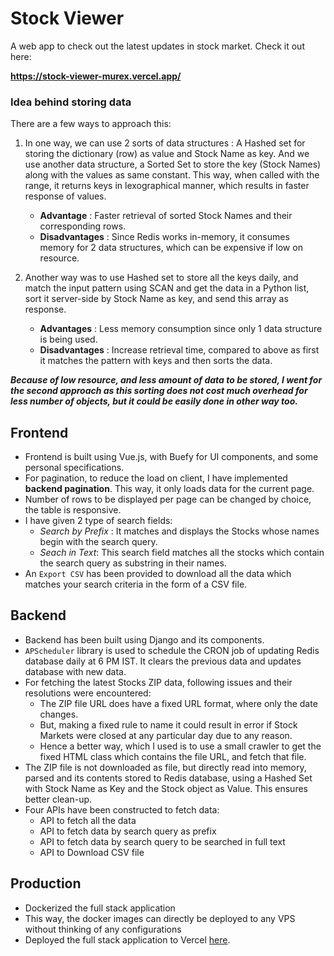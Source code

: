 # Stock Viewer
A web app to check out the latest updates in stock market. Check it out here:

**https://stock-viewer-murex.vercel.app/**


### Idea behind storing data

There are a few ways to approach this:

1. In one way, we can use 2 sorts of data structures : A Hashed set for storing the dictionary (row) as value and Stock Name as key. And we use another data structure, a Sorted Set to store the key (Stock Names) along with the values as same constant. This way, when called with the range, it returns keys in lexographical manner, which results in faster response of values.
    - **Advantage** : Faster retrieval of sorted Stock Names and their corresponding rows.
    - **Disadvantages** : Since Redis works in-memory, it consumes memory for 2 data structures, which can be expensive if low on resource.

2. Another way was to use Hashed set to store all the keys daily, and match the input pattern using SCAN and get the data in a Python list, sort it server-side by Stock Name as key, and send this array as response.
    - **Advantages** : Less memory consumption since only 1 data structure is being used.
    - **Disadvantages** : Increase retrieval time, compared to above as first it matches the pattern with keys and then sorts the data.

**_Because of low resource, and less amount of data to be stored, I went for the second approach as this sorting does not cost much overhead for less number of objects, but it could be easily done in other way too._**

## Frontend

- Frontend is built using Vue.js, with Buefy for UI components, and some personal specifications.
- For pagination, to reduce the load on client, I have implemented **backend pagination**. This way, it only loads data for the current page.
- Number of rows to be displayed per page can be changed by choice, the table is responsive.
- I have given 2 type of search fields:
    - *Search by Prefix* : It matches and displays the Stocks whose names begin with the search query.
    - *Seach in Text*: This search field matches all the stocks which contain the search query as substring in their names.
- An `Export CSV` has been provided to download all the data which matches your search criteria in the form of a CSV file.

## Backend

- Backend has been built using Django and its components.
- `APScheduler` library is used to schedule the CRON job of updating Redis database daily at 6 PM IST. It clears the previous data and updates database with new data.
- For fetching the latest Stocks ZIP data, following issues and their resolutions were encountered:
    - The ZIP file URL does have a fixed URL format, where only the date changes.
    - But, making a fixed rule to name it could result in error if Stock Markets were closed at any particular day due to any reason.
    - Hence a better way, which I used is to use a small crawler to get the fixed HTML class which contains the file URL, and fetch that file.
- The ZIP file is not downloaded as file, but directly read into memory, parsed and its contents stored to Redis database, using a Hashed Set with Stock Name as Key and the Stock object as Value. This ensures better clean-up.
- Four APIs have been constructed to fetch data:
    - API to fetch all the data
    - API to fetch data by search query as prefix
    - API to fetch data by search query to be searched in full text
    - API to Download CSV file


## Production

- Dockerized the full stack application
- This way, the docker images can directly be deployed to any VPS without thinking of any configurations
- Deployed the full stack application to Vercel [here](https://stock-viewer-murex.vercel.app/).